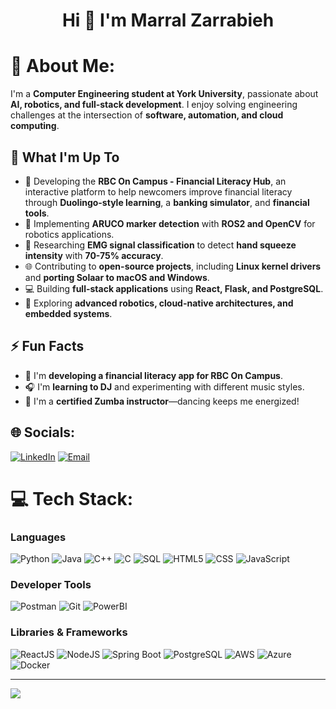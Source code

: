 <h1 align="center">Hi 👋 I'm Marral Zarrabieh</h1>

# 💫 About Me:
I'm a **Computer Engineering student at York University**, passionate about **AI, robotics, and full-stack development**. I enjoy solving engineering challenges at the intersection of **software, automation, and cloud computing**.

## 🚀 What I'm Up To

- 🏦 Developing the **RBC On Campus - Financial Literacy Hub**, an interactive platform to help newcomers improve financial literacy through **Duolingo-style learning**, a **banking simulator**, and **financial tools**.
- 🤖 Implementing **ARUCO marker detection** with **ROS2 and OpenCV** for robotics applications.
- 📡 Researching **EMG signal classification** to detect **hand squeeze intensity** with **70-75% accuracy**.
- 🌐 Contributing to **open-source projects**, including **Linux kernel drivers** and **porting Solaar to macOS and Windows**.
- 💻 Building **full-stack applications** using **React, Flask, and PostgreSQL**.
- 🔧 Exploring **advanced robotics, cloud-native architectures, and embedded systems**.

## ⚡ Fun Facts  

- 📱 I'm **developing a financial literacy app for RBC On Campus**.
- 🎧 I'm **learning to DJ** and experimenting with different music styles.
- 💃 I'm a **certified Zumba instructor**—dancing keeps me energized!  

## 🌐 Socials:
[![LinkedIn](https://img.shields.io/badge/LinkedIn-%230077B5.svg?logo=linkedin&logoColor=white)](https://www.linkedin.com/in/marral-zarrabieh/) [![Email](https://img.shields.io/badge/Email-D14836?logo=gmail&logoColor=white)](mailto:maralzarabieh@gmail.com)

# 💻 Tech Stack:
### **Languages**
![Python](https://img.shields.io/badge/python-%233776AB.svg?style=for-the-badge&logo=python&logoColor=white)
![Java](https://img.shields.io/badge/java-%23ED8B00.svg?style=for-the-badge&logo=java&logoColor=white)
![C++](https://img.shields.io/badge/c++-%2300599C.svg?style=for-the-badge&logo=c%2B%2B&logoColor=white)
![C](https://img.shields.io/badge/C-00599C?style=for-the-badge&logo=c&logoColor=white)
![SQL](https://img.shields.io/badge/sql-%2307405e.svg?style=for-the-badge&logo=postgresql&logoColor=white)
![HTML5](https://img.shields.io/badge/html5-%23E34F26.svg?style=for-the-badge&logo=html5&logoColor=white)
![CSS](https://img.shields.io/badge/css-%231572B6.svg?style=for-the-badge&logo=css3&logoColor=white)
![JavaScript](https://img.shields.io/badge/javascript-%23323330.svg?style=for-the-badge&logo=javascript&logoColor=%23F7DF1E)

### **Developer Tools**
![Postman](https://img.shields.io/badge/Postman-FF6C37?style=for-the-badge&logo=postman&logoColor=white)
![Git](https://img.shields.io/badge/git-%23F05033.svg?style=for-the-badge&logo=git&logoColor=white)
![PowerBI](https://img.shields.io/badge/PowerBI-F2C811?style=for-the-badge&logo=powerbi&logoColor=black)

### **Libraries & Frameworks**
![ReactJS](https://img.shields.io/badge/react-%2320232a.svg?style=for-the-badge&logo=react&logoColor=%2361DAFB)
![NodeJS](https://img.shields.io/badge/node.js-6DA55F?style=for-the-badge&logo=node.js&logoColor=white)
![Spring Boot](https://img.shields.io/badge/Spring_Boot-F2F4F9?style=for-the-badge&logo=spring-boot)
![PostgreSQL](https://img.shields.io/badge/PostgreSQL-316192?style=for-the-badge&logo=postgresql&logoColor=white)
![AWS](https://img.shields.io/badge/AWS-%23232F3E.svg?style=for-the-badge&logo=amazon-aws&logoColor=white)
![Azure](https://img.shields.io/badge/Microsoft_Azure-0078D4?style=for-the-badge&logo=microsoft-azure&logoColor=white)
![Docker](https://img.shields.io/badge/docker-%230db7ed.svg?style=for-the-badge&logo=docker&logoColor=white)

---

[![](https://visitcount.itsvg.in/api?id=mzarabieh&icon=0&color=0)](https://visitcount.itsvg.in)

<!-- Proudly created with GPRM ( https://gprm.itsvg.in ) -->
